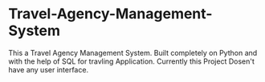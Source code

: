 # Travel-Agency-Management-System
This a Travel Agency Management System. Built completely on Python and with the help of SQL for travling Application. Currently this Project Dosen't have any user interface.  

